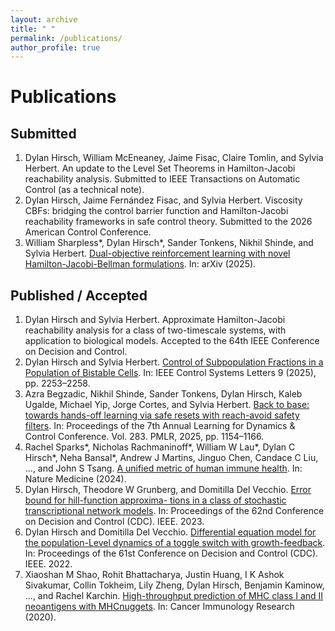 ```yaml
---
layout: archive
title: " "
permalink: /publications/
author_profile: true
---
```


# Publications

## Submitted

1. Dylan Hirsch, William McEneaney, Jaime Fisac, Claire Tomlin, and Sylvia Herbert. An update to the
Level Set Theorems in Hamilton-Jacobi reachability analysis. Submitted to IEEE Transactions on
Automatic Control (as a technical note).
2. Dylan Hirsch, Jaime Fernández Fisac, and Sylvia Herbert. Viscosity CBFs: bridging the control barrier
function and Hamilton-Jacobi reachability frameworks in safe control theory. Submitted to the 2026
American Control Conference.
3.  William Sharpless\*, Dylan Hirsch\*, Sander Tonkens, Nikhil Shinde, and Sylvia Herbert. [Dual-objective
reinforcement learning with novel Hamilton-Jacobi-Bellman formulations](https://arxiv.org/abs/2506.16016). In: arXiv (2025).

## Published / Accepted

1. Dylan Hirsch and Sylvia Herbert. Approximate Hamilton-Jacobi reachability analysis for a class of
two-timescale systems, with application to biological models. Accepted to the 64th IEEE Conference on Decision and
Control.
2. Dylan Hirsch and Sylvia Herbert. [Control of Subpopulation Fractions in a Population of Bistable Cells](https://ieeexplore.ieee.org/abstract/document/11177224). In:
IEEE Control Systems Letters 9 (2025), pp. 2253–2258.
3. Azra Begzadic, Nikhil Shinde, Sander Tonkens, Dylan Hirsch, Kaleb Ugalde, Michael Yip, Jorge Cortes,
and Sylvia Herbert. [Back to base: towards hands-off learning via safe resets with reach-avoid safety
filters](https://proceedings.mlr.press/v283/begzadic25a.html). In: Proceedings of the 7th Annual Learning for Dynamics & Control Conference. Vol. 283. PMLR,
2025, pp. 1154–1166.
4. Rachel Sparks\*, Nicholas Rachmaninoff\*, William W Lau\*, Dylan C Hirsch\*, Neha Bansal\*, Andrew J
Martins, Jinguo Chen, Candace C Liu, ..., and John S Tsang. [A unified metric of human immune health](https://www.nature.com/articles/s41591-024-03092-6).
In: Nature Medicine (2024).
5. Dylan Hirsch, Theodore W Grunberg, and Domitilla Del Vecchio. [Error bound for hill-function approxima-
tions in a class of stochastic transcriptional network models](https://ieeexplore.ieee.org/abstract/document/10383993). In: Proceedings of the 62nd Conference on
Decision and Control (CDC). IEEE. 2023.
6. Dylan Hirsch and Domitilla Del Vecchio. [Differential equation model for the population-Level dynamics
of a toggle switch with growth-feedback](https://ieeexplore.ieee.org/abstract/document/9993374). In: Proceedings of the 61st Conference on Decision and Control
(CDC). IEEE. 2022.
7. Xiaoshan M Shao, Rohit Bhattacharya, Justin Huang, I K Ashok Sivakumar, Collin Tokheim, Lily Zheng,
Dylan Hirsch, Benjamin Kaminow, ..., and Rachel Karchin. [High-throughput prediction of MHC class I
and II neoantigens with MHCnuggets](https://aacrjournals.org/cancerimmunolres/article/8/3/396/469597/High-Throughput-Prediction-of-MHC-Class-I-and-II). In: Cancer Immunology Research (2020).
